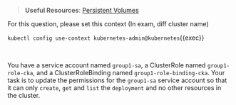 
> <strong>Useful Resources</strong>: [Persistent Volumes](https://kubernetes.io/docs/concepts/storage/persistent-volumes/)

For this question, please set this context (In exam, diff cluster name)

`kubectl config use-context kubernetes-admin@kubernetes`{{exec}}

<br>


You have a service account named `group1-sa`, a ClusterRole named `group1-role-cka`, and a ClusterRoleBinding named `group1-role-binding-cka`. Your task is to update the permissions for the `group1-sa` service account so that it can only `create`, `get` and `list` the `deployment` and no other resources in the cluster.